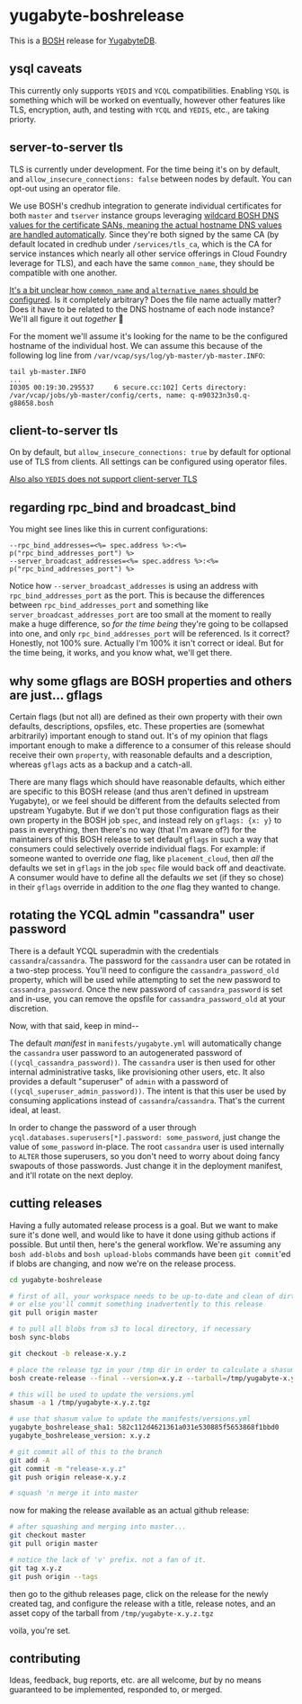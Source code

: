 # yugabyte-boshrelease

This is a [BOSH](http://bosh.io/) release for [YugabyteDB](https://github.com/yugabyte/yugabyte-db).

## ysql caveats

This currently only supports `YEDIS` and `YCQL` compatibilities. Enabling `YSQL` is something which will be worked on eventually, however other features like TLS, encryption, auth, and testing with `YCQL` and `YEDIS`, etc., are taking priorty.

## server-to-server tls

TLS is currently under development. For the time being it's on by default, and `allow_insecure_connections: false` between nodes by default. You can opt-out using an operator file.

We use BOSH's credhub integration to generate individual certificates for both `master` and `tserver` instance groups leveraging [wildcard BOSH DNS values for the certificate SANs, meaning the actual hostname DNS values are handled automatically](https://bosh.io/docs/dns/). Since they're both signed by the same CA (by default located in credhub under `/services/tls_ca`, which is the CA for service instances which nearly all other service offerings in Cloud Foundry leverage for TLS), and each have the same `common_name`, they should be compatible with one another.

[It's a bit unclear how `common_name` and `alternative_names` should be configured](https://docs.yugabyte.com/latest/secure/tls-encryption/server-certificates/). Is it completely arbitrary? Does the file name actually matter? Does it have to be related to the DNS hostname of each node instance? We'll all figure it out _together_ 💖

For the moment we'll assume it's looking for the name to be the configured hostname of the individual host. We can assume this because of the following log line from `/var/vcap/sys/log/yb-master/yb-master.INFO`:

```log
tail yb-master.INFO
...
I0305 00:19:30.295537     6 secure.cc:102] Certs directory: /var/vcap/jobs/yb-master/config/certs, name: q-m90323n3s0.q-g88658.bosh
```

## client-to-server tls

On by default, but `allow_insecure_connections: true` by default for optional use of TLS from clients. All settings can be configured using operator files.

[Also also `YEDIS` does not support client-server TLS](https://docs.yugabyte.com/latest/secure/tls-encryption/)

## regarding rpc_bind and broadcast_bind

You might see lines like this in current configurations:

```erb
--rpc_bind_addresses=<%= spec.address %>:<%= p("rpc_bind_addresses_port") %>
--server_broadcast_addresses=<%= spec.address %>:<%= p("rpc_bind_addresses_port") %>
```

Notice how `--server_broadcast_addresses` is using an address with `rpc_bind_addresses_port` as the port. This is because the differences between `rpc_bind_addresses_port` and something like `server_broadcast_addresses_port` are too small at the moment to really make a huge difference, so _for the time being_ they're going to be collapsed into one, and only `rpc_bind_addresses_port` will be referenced. Is it correct? Honestly, not 100% sure. Actually I'm 100% it isn't correct or ideal. But for the time being, it works, and you know what, we'll get there.

## why some gflags are BOSH properties and others are just... gflags

Certain flags (but not all) are defined as their own property with their own defaults, descriptions, opsfiles, etc. These properties are (somewhat arbitrarily) important enough to stand out. It's of my opinion that flags important enough to make a difference to a consumer of this release should receive their own `property`, with reasonable defaults and a description, whereas `gflags` acts as a backup and a catch-all.

There are many flags which should have reasonable defaults, which either are specific to this BOSH release (and thus aren't defined in upstream Yugabyte), or we feel should be different from the defaults selected from upstream Yugabyte. But if we don't put those configuration flags as their own property in the BOSH job `spec`, and instead rely on `gflags: {x: y}` to pass in everything, then there's no way (that I'm aware of?) for the maintainers of this BOSH release to set default `gflags` in such a way that consumers could selectively override individual flags. For example: if someone wanted to override _one_ flag, like `placement_cloud`, then _all_ the defaults we set in `gflags` in the job `spec` file would back off and deactivate. A consumer would have to define all the defaults _we_ set (if they so chose) in their `gflags` override in addition to the _one_ flag they wanted to change.

## rotating the YCQL admin "cassandra" user password

There is a default YCQL superadmin with the credentials `cassandra`/`cassandra`. The password for the `cassandra` user can be rotated in a two-step process. You'll need to configure the `cassandra_password_old` property, which will be used while attempting to set the new password to `cassandra_password`. Once the new password of `cassandra_password` is set and in-use, you can remove the opsfile for `cassandra_password_old` at your discretion.

Now, with that said, keep in mind--

The default _manifest_ in `manifests/yugabyte.yml` will automatically change the `cassandra` user password to an autogenerated password of `((ycql_cassandra_password))`. The `cassandra` user is then used for other internal administrative tasks, like provisioning other users, etc. It also provides a default "superuser" of `admin` with a password of `((ycql_superuser_admin_password))`. The intent is that this user be used by consuming applications instead of `cassandra`/`cassandra`. That's the current ideal, at least.

In order to change the password of a user through `ycql.databases.superusers[*].password: some_password`, just change the value of `some_password` in-place. The root `cassandra` user is used internally to `ALTER` those superusers, so you don't need to worry about doing fancy swapouts of those passwords. Just change it in the deployment manifest, and it'll rotate on the next deploy.

## cutting releases

Having a fully automated release process is a goal. But we want to make sure it's done well, and would like to have it done using github actions if possible. But until then, here's the general workflow. We're assuming any `bosh add-blobs` and `bosh upload-blobs` commands have been `git commit`'ed if blobs are changing, and now we're on the release process.

```sh
cd yugabyte-boshrelease

# first of all, your workspace needs to be up-to-date and clean of dirty commits,
# or else you'll commit something inadvertently to this release
git pull origin master

# to pull all blobs from s3 to local directory, if necessary
bosh sync-blobs

git checkout -b release-x.y.z

# place the release tgz in your /tmp dir in order to calculate a shasum on it, and to upload to a github release
bosh create-release --final --version=x.y.z --tarball=/tmp/yugabyte-x.y.z.tgz

# this will be used to update the versions.yml
shasum -a 1 /tmp/yugabyte-x.y.z.tgz

# use that shasum value to update the manifests/versions.yml
yugabyte_boshrelease_sha1: 582c112d4621361a031e530885f5653868f1bbd0
yugabyte_boshrelease_version: x.y.z

# git commit all of this to the branch
git add -A
git commit -m "release-x.y.z"
git push origin release-x.y.z

# squash 'n merge it into master
```

now for making the release available as an actual github release:

```sh
# after squashing and merging into master...
git checkout master
git pull origin master

# notice the lack of 'v' prefix. not a fan of it.
git tag x.y.z
git push origin --tags
```

then go to the github releases page, click on the release for the newly created tag, and configure the release with a title, release notes, and an asset copy of the tarball from `/tmp/yugabyte-x.y.z.tgz`

voila, you're set.

## contributing

Ideas, feedback, bug reports, etc. are all welcome, _but_ by no means guaranteed to be implemented, responded to, or merged.
